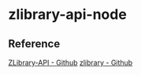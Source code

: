 # zlibrary-api-node

## Reference

[ZLibrary-API - Github](https://github.com/bipinkrish/Zlibrary-API/blob/main/Zlibrary.py)
[zlibrary - Github](https://github.com/sertraline/zlibrary/tree/main)
